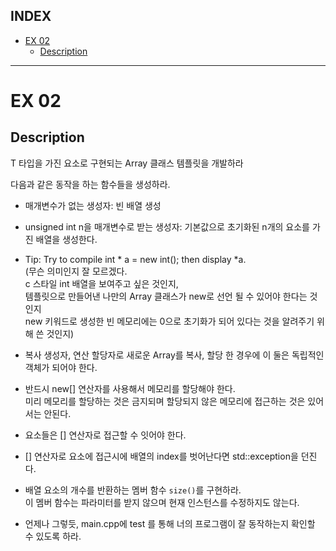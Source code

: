 ## INDEX

- [EX 02](#ex-02)
	- [Description](#description)

---
# EX 02


## Description

T 타입을 가진 요소로 구현되는 Array 클래스 템플릿을 개발하라

다음과 같은 동작을 하는 함수들을 생성하라.   

- 매개변수가 없는 생성자: 빈 배열 생성   
- unsigned int n을 매개변수로 받는 생성자: 기본값으로 초기화된 n개의 요소를 가진 배열을 생성한다.     
- Tip: Try to compile int * a = new int(); then display *a.   
(무슨 의미인지 잘 모르겠다.    
c 스타일 int 배열을 보여주고 싶은 것인지,    
템플릿으로 만들어낸 나만의 Array 클래스가 new로 선언 될 수 있어야 한다는 것인지    
new 키워드로 생성한 빈 메모리에는 0으로 초기화가 되어 있다는 것을 알려주기 위해 쓴 것인지)    

- 복사 생성자, 연산 할당자로 새로운 Array를 복사, 할당 한 경우에 이 둘은 독립적인 객체가 되어야 한다.    

- 반드시 new[] 연산자를 사용해서 메모리를 할당해야 한다.   
    미리 메모리를 할당하는 것은 금지되며 할당되지 않은 메모리에 접근하는 것은 있어서는 안된다.    
- 요소들은 [] 연산자로 접근할 수 잇어야 한다.   
- [] 연산자로 요소에 접근시에 배열의 index를 벗어난다면 std::exception을 던진다.    
- 배열 요소의 개수를 반환하는 멤버 함수 `size()`를 구현하라.    
	이 멤버 함수는 파라미터를 받지 않으며 현재 인스턴스를 수정하지도 않는다.   
- 언제나 그렇듯, main.cpp에 test 를 통해 너의 프로그램이 잘 동작하는지 확인할 수 있도록 하라.   
